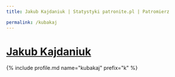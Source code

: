 ```yaml
---
title: Jakub Kajdaniuk | Statystyki patronite.pl | Patromierz

permalink: /kubakaj
---
```


# [Jakub Kajdaniuk](https://patronite.pl/kubakaj)

{% include profile.md name="kubakaj" prefix="k" %}
